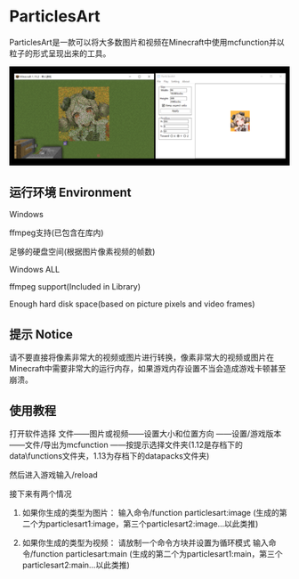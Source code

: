 # ParticlesArt
ParticlesArt是一款可以将大多数图片和视频在Minecraft中使用mcfunction并以粒子的形式呈现出来的工具。

![](/ScreenShot.png)
## 运行环境 Environment
  Windows
  
  ffmpeg支持(已包含在库内)
  
  足够的硬盘空间(根据图片像素视频的帧数)
  
  Windows ALL
  
  ffmpeg support(Included in Library)
  
  Enough hard disk space(based on picture pixels and video frames)

## 提示 Notice

请不要直接将像素非常大的视频或图片进行转换，像素非常大的视频或图片在Minecraft中需要非常大的运行内存，如果游戏内存设置不当会造成游戏卡顿甚至崩溃。

## 使用教程

打开软件选择 文件——图片或视频——设置大小和位置方向
——设置/游戏版本——文件/导出为mcfunction
——按提示选择文件夹(1.12是存档下的data\functions文件夹，1.13为存档下的datapacks文件夹)

然后进入游戏输入/reload

接下来有两个情况

1. 如果你生成的类型为图片：
  输入命令/function particlesart:image
  (生成的第二个为particlesart1:image，第三个particlesart2:image...以此类推)

2. 如果你生成的类型为视频：
  请放制一个命令方块并设置为循环模式
  输入命令/function particlesart:main
  (生成的第二个为particlesart1:main，第三个particlesart2:main...以此类推)